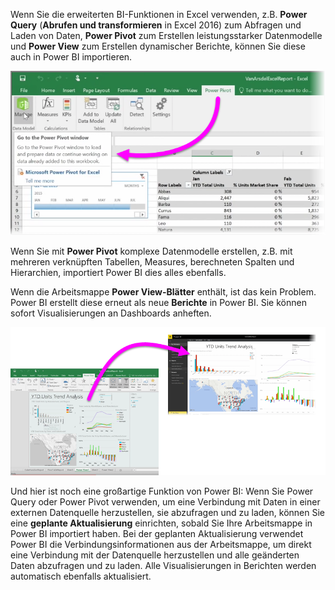 Wenn Sie die erweiterten BI-Funktionen in Excel verwenden, z.B. **Power Query** (**Abrufen und transformieren** in Excel 2016) zum Abfragen und Laden von Daten, **Power Pivot** zum Erstellen leistungsstarker Datenmodelle und **Power View** zum Erstellen dynamischer Berichte, können Sie diese auch in Power BI importieren.

![](media/5-3-import-powerpivot-powerview/5-3_1.png)

Wenn Sie mit **Power Pivot** komplexe Datenmodelle erstellen, z.B. mit mehreren verknüpften Tabellen, Measures, berechneten Spalten und Hierarchien, importiert Power BI dies alles ebenfalls.

Wenn die Arbeitsmappe **Power View-Blätter** enthält, ist das kein Problem. Power BI erstellt diese erneut als neue **Berichte** in Power BI. Sie können sofort Visualisierungen an Dashboards anheften.

![](media/5-3-import-powerpivot-powerview/5-3_2.png)

Und hier ist noch eine großartige Funktion von Power BI: Wenn Sie Power Query oder Power Pivot verwenden, um eine Verbindung mit Daten in einer externen Datenquelle herzustellen, sie abzufragen und zu laden, können Sie eine **geplante Aktualisierung** einrichten, sobald Sie Ihre Arbeitsmappe in Power BI importiert haben. Bei der geplanten Aktualisierung verwendet Power BI die Verbindungsinformationen aus der Arbeitsmappe, um direkt eine Verbindung mit der Datenquelle herzustellen und alle geänderten Daten abzufragen und zu laden. Alle Visualisierungen in Berichten werden automatisch ebenfalls aktualisiert.

